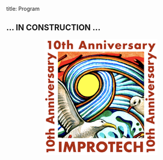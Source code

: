 title: Program

##  ... IN CONSTRUCTION ...


<p align="center">
  <img src="../images/Logo_improtech_anniv.png" width="300">
</p>
